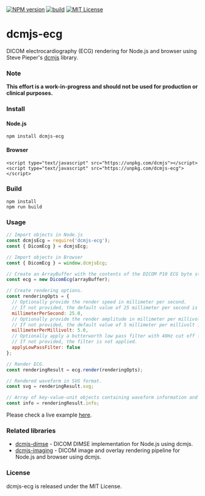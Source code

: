 [![NPM version][npm-version-image]][npm-url] [![build][build-image]][build-url] [![MIT License][license-image]][license-url] 

# dcmjs-ecg
DICOM electrocardiography (ECG) rendering for Node.js and browser using Steve Pieper's [dcmjs][dcmjs-url] library.

### Note
**This effort is a work-in-progress and should not be used for production or clinical purposes.**

### Install
#### Node.js

	npm install dcmjs-ecg

#### Browser

	<script type="text/javascript" src="https://unpkg.com/dcmjs"></script>
	<script type="text/javascript" src="https://unpkg.com/dcmjs-ecg"></script>

### Build

	npm install
	npm run build

### Usage
```js
// Import objects in Node.js
const dcmjsEcg = require('dcmjs-ecg');
const { DicomEcg } = dcmjsEcg;

// Import objects in Browser
const { DicomEcg } = window.dcmjsEcg;

// Create an ArrayBuffer with the contents of the DICOM P10 ECG byte stream.
const ecg = new DicomEcg(arrayBuffer);

// Create rendering options.
const renderingOpts = {
  // Optionally provide the render speed in millimeter per second.
  // If not provided, the default value of 25 millimeter per second is used.
  millimeterPerSecond: 25.0,
  // Optionally provide the render amplitude in millimeter per millivolt.
  // If not provided, the default value of 5 millimeter per millivolt is used.
  millimeterPerMillivolt: 5.0,
  // Optionally apply a butterworth low pass filter with 40Hz cut off frequency.
  // If not provided, the filter is not applied.
  applyLowPassFilter: false
};

// Render ECG.
const renderingResult = ecg.render(renderingOpts);

// Rendered waveform in SVG format.
const svg = renderingResult.svg;

// Array of key-value-unit objects containing waveform information and interpretation.
const info = renderingResult.info;
```
Please check a live example [here][dcmjs-ecg-live-example-url].

### Related libraries
* [dcmjs-dimse][dcmjs-dimse-url] - DICOM DIMSE implementation for Node.js using dcmjs.
* [dcmjs-imaging][dcmjs-imaging-url] - DICOM image and overlay rendering pipeline for Node.js and browser using dcmjs.

### License
dcmjs-ecg is released under the MIT License.

[npm-url]: https://npmjs.org/package/dcmjs-ecg
[npm-version-image]: https://img.shields.io/npm/v/dcmjs-ecg.svg?style=flat

[build-url]: https://github.com/PantelisGeorgiadis/dcmjs-ecg/actions/workflows/build.yml
[build-image]: https://github.com/PantelisGeorgiadis/dcmjs-ecg/actions/workflows/build.yml/badge.svg?branch=master

[license-image]: https://img.shields.io/badge/license-MIT-blue.svg?style=flat
[license-url]: LICENSE.txt

[dcmjs-url]: https://github.com/dcmjs-org/dcmjs
[dcmjs-dimse-url]: https://github.com/PantelisGeorgiadis/dcmjs-dimse
[dcmjs-imaging-url]: https://github.com/PantelisGeorgiadis/dcmjs-imaging

[dcmjs-ecg-live-example-url]: https://unpkg.com/dcmjs-ecg@latest/build/index.html
